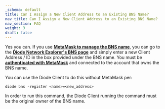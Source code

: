 ```yaml
---
_schema: default
title: Can I Assign a New Client Address to an Existing BNS Name?
nav_title: Can I Assign a New Client Address to an Existing BNS Name?
nav_section: FAQ
weight: 3
draft: false
---
```

Yes you can. If you use <a href="https://support.diode.io/article/2bzhaehdp2" target="_blank" rel="noopener"><strong>MetaMask to manage the BNS name</strong></a>, you can go to the <a href="https://diode.io/prenet/#/dns" target="_blank" rel="noopener"><strong>Diode Network Explorer's BNS page</strong></a> and simply enter a new Client Address / ID in the box provided under the BNS name. You must be <a href="https://support.diode.io/article/uec3mloh9z" target="_blank" rel="noopener"><strong>authenticated with MetaMask</strong></a> and connected to the account that owns the BNS name.

You can use the Diode Client to do this without MetaMask per:

`diode bns -register <name>=<new_address>`

In order to run this command, the Diode Client running the command must be the original owner of the BNS name.